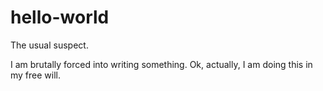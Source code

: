 # hello-world
The usual suspect.

I am brutally forced into writing something. Ok, actually, I am doing this in my free will.

